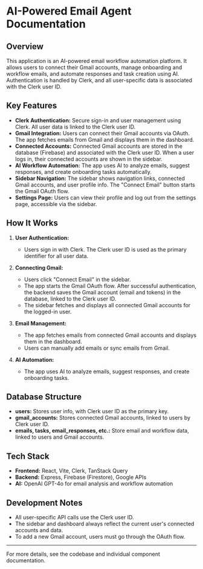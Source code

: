 # AI-Powered Email Agent Documentation

## Overview

This application is an AI-powered email workflow automation platform. It allows users to connect their Gmail accounts, manage onboarding and workflow emails, and automate responses and task creation using AI. Authentication is handled by Clerk, and all user-specific data is associated with the Clerk user ID.

## Key Features

- **Clerk Authentication:** Secure sign-in and user management using Clerk. All user data is linked to the Clerk user ID.
- **Gmail Integration:** Users can connect their Gmail accounts via OAuth. The app fetches emails from Gmail and displays them in the dashboard.
- **Connected Accounts:** Connected Gmail accounts are stored in the database (Firebase) and associated with the Clerk user ID. When a user logs in, their connected accounts are shown in the sidebar.
- **AI Workflow Automation:** The app uses AI to analyze emails, suggest responses, and create onboarding tasks automatically.
- **Sidebar Navigation:** The sidebar shows navigation links, connected Gmail accounts, and user profile info. The "Connect Email" button starts the Gmail OAuth flow.
- **Settings Page:** Users can view their profile and log out from the settings page, accessible via the sidebar.

## How It Works

1. **User Authentication:**
   - Users sign in with Clerk. The Clerk user ID is used as the primary identifier for all user data.

2. **Connecting Gmail:**
   - Users click "Connect Email" in the sidebar.
   - The app starts the Gmail OAuth flow. After successful authentication, the backend saves the Gmail account (email and tokens) in the database, linked to the Clerk user ID.
   - The sidebar fetches and displays all connected Gmail accounts for the logged-in user.

3. **Email Management:**
   - The app fetches emails from connected Gmail accounts and displays them in the dashboard.
   - Users can manually add emails or sync emails from Gmail.

4. **AI Automation:**
   - The app uses AI to analyze emails, suggest responses, and create onboarding tasks.

## Database Structure

- **users:** Stores user info, with Clerk user ID as the primary key.
- **gmail_accounts:** Stores connected Gmail accounts, linked to users by Clerk user ID.
- **emails, tasks, email_responses, etc.:** Store email and workflow data, linked to users and Gmail accounts.

## Tech Stack

- **Frontend:** React, Vite, Clerk, TanStack Query
- **Backend:** Express, Firebase (Firestore), Google APIs
- **AI:** OpenAI GPT-4o for email analysis and workflow automation

## Development Notes

- All user-specific API calls use the Clerk user ID.
- The sidebar and dashboard always reflect the current user's connected accounts and data.
- To add a new Gmail account, users must go through the OAuth flow.

---

For more details, see the codebase and individual component documentation. 